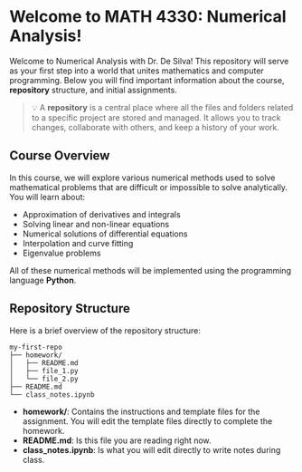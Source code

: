 # Welcome to MATH 4330: Numerical Analysis!

Welcome to Numerical Analysis with Dr. De Silva! This repository will serve as your first step into a world that unites mathematics and computer programming. Below you will find important information about the course, **repository** structure, and initial assignments.

>💡 A **repository** is a central place where all the files and folders related to a specific project are stored and managed. It allows you to track changes, collaborate with others, and keep a history of your work.

## Course Overview

In this course, we will explore various numerical methods used to solve mathematical problems that are difficult or impossible to solve analytically. You will learn about:

- Approximation of derivatives and integrals
- Solving linear and non-linear equations
- Numerical solutions of differential equations
- Interpolation and curve fitting
- Eigenvalue problems

All of these numerical methods will be implemented using the programming language **Python**.

## Repository Structure

Here is a brief overview of the repository structure:
```
my-first-repo
├── homework/
│   ├── README.md
│   ├── file_1.py
│   └── file_2.py
├── README.md
└── class_notes.ipynb
```


- **homework/**: Contains the instructions and template files for the assignment. You will edit the template files directly to complete the homework.
- **README.md**: Is this file you are reading right now.
- **class_notes.ipynb**: Is what you will edit directly to write notes during class.
